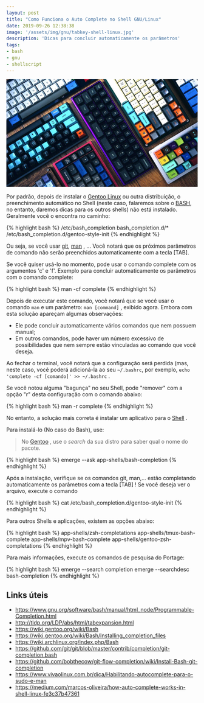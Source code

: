 ```yaml
---
layout: post
title: "Como Funciona o Auto Complete no Shell GNU/Linux"
date: 2019-09-26 12:38:38
image: '/assets/img/gnu/tabkey-shell-linux.jpg'
description: 'Dicas para concluir automaticamente os parâmetros'
tags:
- bash
- gnu
- shellscript
---
```


![Como Funciona o Auto Complete no Shell GNU/Linux](/assets/img/gnu/tabkey-shell-linux.jpg)

Por padrão, depois de instalar o [Gentoo Linux](http://cse.google.com.br/cse?cx=004473188612396442360:qs2ekmnkweq&q=Gentoo) ou outra distribuição, o preenchimento automático no Shell (neste caso, falaremos sobre o [BASH](https://terminalroot.com.br/bash/), no entanto, daremos dicas para os outros shells) não está instalado. Geralmente você o encontra no caminho:

{% highlight bash %}
/etc/bash_completion
bash_completion.d/*
/etc/bash_completion.d/gentoo-style-init
{% endhighlight %}

Ou seja, se você usar [git](https://terminalroot.com.br/git), [man](http://cse.google.com.br/cse?cx=004473188612396442360:qs2ekmnkweq&q=man) , … Você notará que os próximos parâmetros de comando não serão preenchidos automaticamente com a tecla [TAB].

Se você quiser usá-lo no momento, pode usar o comando complete com os argumentos 'c' e 'f'. Exemplo para concluir automaticamente os parâmetros com o comando complete:

{% highlight bash %}
man -cf complete
{% endhighlight %}

Depois de executar este comando, você notará que se você usar o comando `man` e um parâmetro: `man [command]` , exibido agora. Embora com esta solução apareçam algumas observações:

- Ele pode concluir automaticamente vários comandos que nem possuem manual;
- Em outros comandos, pode haver um número excessivo de possibilidades que nem sempre estão vinculadas ao comando que você deseja.

Ao fechar o terminal, você notará que a configuração será perdida (mas, neste caso, você poderá adicioná-la ao seu `~/.bashrc`, por exemplo, `echo 'complete -cf [comando]' >> ~/.bashrc` .

Se você notou alguma "bagunça" no seu Shell, pode "remover" com a opção "r" desta configuração com o comando abaixo:

{% highlight bash %}
man -r complete
{% endhighlight %}

No entanto, a solução mais correta é instalar um aplicativo para o [Shell](https://terminalroot.com.br/bash/) .

Para instalá-lo (No caso do Bash), use:

> No [Gentoo](https://gentoo.org/) , use o *search* da sua distro para saber qual o nome do pacote.	

{% highlight bash %}
emerge --ask app-shells/bash-completion
{% endhighlight %}

<script async src="https://pagead2.googlesyndication.com/pagead/js/adsbygoogle.js"></script>
<!-- Informat -->
<ins class="adsbygoogle"
     style="display:block"
     data-ad-client="ca-pub-2838251107855362"
     data-ad-slot="2327980059"
     data-ad-format="auto"
     data-full-width-responsive="true"></ins>
<script>
(adsbygoogle = window.adsbygoogle || []).push({});
</script>

Após a instalação, verifique se os comandos git, man,… estão completando automaticamente os parâmetros com a tecla [TAB] ! Se você deseja ver o arquivo, execute o comando

{% highlight bash %}
cat /etc/bash_completion.d/gentoo-style-init
{% endhighlight %}

Para outros Shells e aplicações, existem as opções abaixo:

{% highlight bash %}
app-shells/zsh-completations
app-shells/tmux-bash-complete
app-shells/mpv-bash-complete
app-shells/gentoo-zsh-completations
{% endhighlight %}

Para mais informações, execute os comandos de pesquisa do Portage:

{% highlight bash %}
emerge --search completion
emerge --searchdesc bash-completion
{% endhighlight %}

## Links úteis

+ <https://www.gnu.org/software/bash/manual/html_node/Programmable-Completion.html>
+ <http://tldp.org/LDP/abs/html/tabexpansion.html>
+ <https://wiki.gentoo.org/wiki/Bash>
+ <https://wiki.gentoo.org/wiki/Bash/Installing_completion_files>
+ <https://wiki.archlinux.org/index.php/Bash>
+ <https://github.com/git/git/blob/master/contrib/completion/git-completion.bash>
+ <https://github.com/bobthecow/git-flow-completion/wiki/Install-Bash-git-completion>
+ <https://www.vivaolinux.com.br/dica/Habilitando-autocomplete-para-o-sudo-e-man>
+ <https://medium.com/marcos-oliveira/how-auto-complete-works-in-shell-linux-fe3c37b47361>
    
